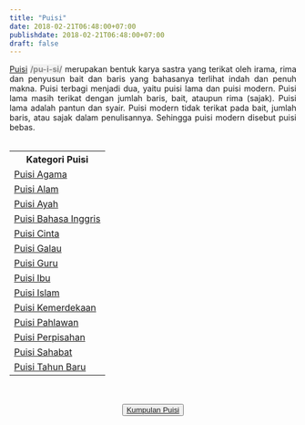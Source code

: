```yaml
---
title: "Puisi"
date: 2018-02-21T06:48:00+07:00
publishdate: 2018-02-21T06:48:00+07:00
draft: false
---
```


<div style="text-align: justify;">
<a href="https://www.sekata.web.id/puisi">Puisi</a> <span style="color: #888888;"><span style="background-color: #f2f2f2;"><b>/pu-i-si/</b></span></span> merupakan bentuk karya sastra yang terikat oleh irama, rima dan penyusun bait dan baris yang bahasanya terlihat indah dan penuh makna. Puisi terbagi menjadi dua, yaitu puisi lama dan puisi modern. Puisi lama masih terikat dengan jumlah baris, bait, ataupun rima (sajak). Puisi lama adalah pantun dan syair. Puisi modern tidak terikat pada bait, jumlah baris, atau sajak dalam penulisannya. Sehingga puisi modern disebut puisi bebas.
<br /><br />
<table><tbody>
<tr><th>Kategori Puisi</th></tr>
<tr class="even"><td><a href="https://www.sekata.web.id/tags/puisi-agama" target="_blank">Puisi Agama</a></td></tr>
<tr><td><a href="https://www.sekata.web.id/tags/puisi-alam" target="_blank">Puisi Alam</a></td></tr>
<tr><td><a href="https://www.sekata.web.id/tags/puisi-ayah" target="_blank">Puisi Ayah</a></td></tr>
<tr><td><a href="https://www.sekata.web.id/tags/puisi-bahasa-inggris" target="_blank">Puisi Bahasa Inggris</a></td></tr>
<tr><td><a href="https://www.sekata.web.id/tags/puisi-cinta" target="_blank">Puisi Cinta</a></td></tr>
<tr><td><a href="https://www.sekata.web.id/tags/puisi-galau" target="_blank">Puisi Galau</a></td></tr>
<tr><td><a href="https://www.sekata.web.id/tags/puisi-guru" target="_blank">Puisi Guru</a></td></tr>
<tr><td><a href="https://www.sekata.web.id/tags/puisi-ibu" target="_blank">Puisi Ibu</a></td></tr>
<tr><td><a href="https://www.sekata.web.id/tags/puisi-islam" target="_blank">Puisi Islam</a></td></tr>
<tr><td><a href="https://www.sekata.web.id/tags/puisi-kemerdekaan" target="_blank">Puisi Kemerdekaan</a></td></tr>
<tr><td><a href="https://www.sekata.web.id/tags/puisi-pahlawan" target="_blank">Puisi Pahlawan</a></td></tr>
<tr><td><a href="https://www.sekata.web.id/tags/puisi-perpisahan" target="_blank">Puisi Perpisahan</a></td></tr>
<tr><td><a href="https://www.sekata.web.id/tags/puisi-sahabat" target="_blank">Puisi Sahabat</a></td></tr>
<tr><td><a href="https://www.sekata.web.id/tags/puisi-tahun-baru" target="_blank">Puisi Tahun Baru</a></td></tr>
</tbody></table>
</div>
<br /><br />
<center><button class="button-home"><a href='/tags/puisi/'><span>Kumpulan Puisi </span></a></button></center>

<style type="text/css">
.col-md-2, .pl-0 {display:none!important;}
.flex-first {-webkit-box-ordinal-group: 0;
-webkit-order: 1;
-ms-flex-order: 1;
order: 1;
margin: 0 auto;
}
</style>
